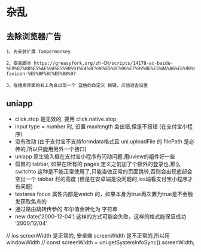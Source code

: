 # 杂乱

## 去除浏览器广告
```
1、先安装扩展 Tampermonkey

2、安装脚本 https://greasyfork.org/zh-CN/scripts/14178-ac-baidu-%E9%87%8D%E5%AE%9A%E5%90%91%E4%BC%98%E5%8C%96%E7%99%BE%E5%BA%A6%E6%90%9C%E7%8B%97%E8%B0%B7%E6%AD%8C%E5%BF%85%E5%BA%94%E6%90%9C%E7%B4%A2-favicon-%E5%8F%8C%E5%88%97

3、在搜索界面的右上角会出现一个 蓝色的自定义 按键，点他进去设置
```

## uniapp
+ click.stop 是无效的, 要用 click.native.stop
+ input type = number 时, 设置 maxlength 会出错,但是不报错 (在支付宝小程序)
+ 没有改动 (由于支付宝不支持formdata格式且 uni.uploadFile 的 filePath 是必传的,所以只能用另外一个接口)
+ uniapp 原生输入框在支付宝小程序有闪动问题,用uview的组件好一些
+ 假冒的 tabbar, 如果在所有的 pages 定义之前加了个额外的登录也,那么 switchto 这种是不能正常使用了,只能当做正常的页面跳转,否则会出现底部会空出一个 tabbar 栏的高度 (但是在安卓端是没问题的,ios端看支付宝小程序才有问题)
+ textarea focus 属性内部是watch 的，如果本身为true再次置为true是不会触发获取焦点的
+ 通过路由跳转传参的 布尔值会转化为 字符串
+ new date('2000-12-04') 这样的方式可能会失败，这样的格式能保证成功 '2000/12/04'

// ios screenWidth 是正常的, 安卓端 screenWidth 是不正常的,所以用 windowWidth
  // const screenWidth = uni.getSystemInfoSync().screenWidth;